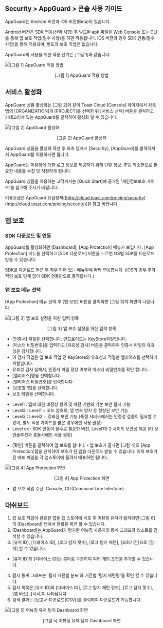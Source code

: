 ## Security > AppGuard > 콘솔 사용 가이드

AppGuard는 Android 버전과 iOS 버전(Beta)이 있습니다.

Android 버전은 SDK 연동(선택 사항) 후 빌드된 apk 파일을 Web Console 또는 CLI를 통해 앱 보호 작업(필수 사항)을 하면 적용됩니다.
iOS 버전의 경우 SDK 연동(필수 사항)을 통해 적용되며, 별도의 보호 작업은 없습니다.

AppGuard의 사용을 위한 적용 단계는 [그림 1]과 같습니다.

![[그림 1] AppGuard 적용 방법](http://static.toastoven.net/prod_appguard/figure1.png)
<center>[그림 1] AppGuard 적용 방법</center>

## 서비스 활성화

AppGuard 상품 활성화는 [그림 2]와 같이 Toast Cloud [Console] 페이지에서 좌측 탭의 [ORGANIZATION]과 [PROJECT]를 선택한 뒤 [서비스 선택] 버튼을 클릭하고 <Security> 카테고리에 있는 AppGuard를 클릭하여 활성화 할 수 있습니다.

![[그림 2] AppGuard 활성화](http://static.toastoven.net/prod_appguard/figure2_new.png)
<center>[그림 2] AppGuard 활성화</center>

AppGuard 상품을 활성화 하신 후 좌측 탭에서 [Security], [AppGuard]를 클릭하셔서 AppGuard를 이용하시면 됩니다.

AppGuard는 어뷰징에 대한 로그 정보를 제공하기 위해 단말 정보, IP등 최소한으로 필요한 내용를 수집 및 저장하게 됩니다.

AppGuard 상품을 이용하는 고객께서는 [Quick Start]에 공개된 '개인정보보호 가이드'를 참고해 주시기 바랍니다.

이용요금은 AppGuard 요금정책([http://cloud.toast.com/pricing/security](http://cloud.toast.com/pricing/security))을 참고 바랍니다.

## 앱 보호

### SDK 다운로드 및 연동

AppGuard를 활성화하면 [Dashboard], [App Protection] 메뉴가 보입니다. [App Protection] 메뉴를 선택하고 [SDK 다운로드] 버튼을 누르면 OS별 SDK를 다운로드 받을 수 있습니다.

SDK를 다운로드 받은 후 첨부 되어 있는 매뉴얼에 따라 연동합니다.
(iOS의 경우 추가적인 보호 단계 없이 SDK 연동만으로 동작합니다.)

### 앱 보호 메뉴 선택

[App Protection] 메뉴 선택 후 [앱 보호] 버튼을 클릭하면 [그림 3]의 화면이 나옵니다.

![[그림 3] 앱 보호 설정을 위한 입력 항목](http://static.toastoven.net/prod_appguard/figure4.png)
<center>[그림 3] 앱 보호 설정을 위한 입력 항목</center>

* [인증서] 파일을 선택합니다. 안드로이드는 KeyStore파일입니다.
* [마스터 비밀번호]를 입력하고 [유효성 검사] 버튼을 클릭하여 인증서 파일의 유효성을 검사합니다.
* 이 검사 작업은 앱 보호 작업 전 KeyStore의 유효성과 적절한 앨리어스를 선택하기 위함입니다.
* 유효성 검사 실패시, 인증서 파일 정상 여부와 마스터 비밀번호를 확인 합니다.
* [앨리어스]명을 선택합니다.
* [앨리어스 비밀번호]를 입력합니다.
* [보호할 앱]을 선택합니다.
* 보호 레벨을 선택합니다.
- Level1 : 앱에 대한 비정상 행위 및 패턴 기반의 기본 보안 탐지 기능
- Level2 : Level1 + 코드 암호화, 앱 변조 방지 등 향상된 보안 기능
- Level3 : Level2 + 강화된 보안 기능 (특정 서비스에서는 안정성 검증이 필요할 수 있어, 별도 적용 가이드를 받은 경우에만 사용 권장)
- Level ex : SDK 연동이 필수로 필요한 버전, Level1과 2  사이의 보안성 제공 (타 보안솔루션과 충돌시에만 사용 권장)

* [확인] 버튼을 클릭하여 앱 보호를 합니다.
\- 앱 보호가 끝나면 [그림 4]의 [App Protection]탭을 선택하여 보호가 된 앱을 다운로드 받을 수 있습니다. 이제 보호가 된 배포 파일을 각 앱스토어에 올려서 배포하면 됩니다.

![[그림 4] App Protection 화면](http://static.toastoven.net/prod_appguard/figure5_new.png)
<center>[그림 4] App Protection 화면</center>

* 앱 보호 작업 수단: Console, CLI(Command Line Interface)

## 대쉬보드

1. 앱 보호 작업이 완료된 앱을 앱 스토어에 배포 후 어뷰징 유저가 탐지되면 [그림 6]의 [Dashboard] 탭에서 현황을 확인 할 수 있습니다.
2. [Dashboard]는 AppGuard가 탐지한 어뷰징 사용자의 통계 그래프와 리스트를 검색할 수 있습니다.
3. [유저 ID], [디바이스 ID], [로그 탐지 횟수], [로그 탐지 패턴], [조회기간]으로 [검색] 할 수 있습니다.
* [유저 ID]와 [디바이스 ID]는 콤마로 구분하여 여러 개의 조건을 추가할 수 있습니다.
4. 탐지 통계 그래프는 '탐지 패턴별 분포'와 기간별 '탐지 패턴량'을 확인 할 수 있습니다.
5. 탐지 목록은 [유저 ID]와 [디바이스 ID], [로그 탐지 패턴 정보], [로그 탐지 횟수], [앱 버전], [시각]이 나타납니다.
6. 검색 결과는 [보고서 다운로드(CSV)]를 클릭하여 다운로드가 가능합니다.

![[그림 5] 어뷰징 유저 탐지 Dashboard 화면](http://static.toastoven.net/prod_appguard/figure6_new.png)
<center>[그림 5] 어뷰징 유저 탐지 Dashboard 화면</center>
